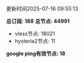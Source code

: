 更新时间2025-07-16 09:55:13

**总订阅: 188**
**总节点: 44991**
- vless节点: 18021
- hysteria2节点: 11

**google ping有效节点: 18**

